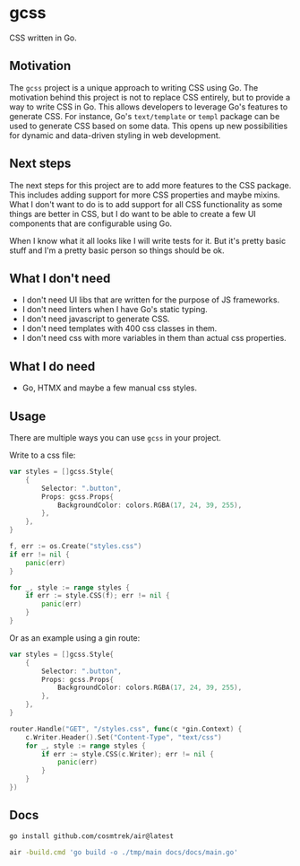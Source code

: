 # gcss

CSS written in Go.

## Motivation

The `gcss` project is a unique approach to writing CSS using Go.
The motivation behind this project is not to replace CSS entirely,
but to provide a way to write CSS in Go.
This allows developers to leverage Go's features to generate CSS. For instance,
Go's `text/template` or `templ` package can be used to generate CSS based on some data.
This opens up new possibilities for dynamic and data-driven styling in web development.

## Next steps

The next steps for this project are to add more features to the CSS package.
This includes adding support for more CSS properties and maybe mixins.
What I don't want to do is to add support for all CSS functionality as some things are better in CSS, but I do want to be able to create 
a few UI components that are configurable using Go.

When I know what it all looks like I will write tests for it. But it's pretty basic stuff and I'm a pretty basic person so things should be ok.
## What I don't need

* I don't need UI libs that are written for the purpose of JS frameworks. 
* I don't need linters when I have Go's static typing.
* I don't need javascript to generate CSS.
* I don't need templates with 400 css classes in them.
* I don't need css with more variables in them than actual css properties.

## What I do need

* Go, HTMX and maybe a few manual css styles.

## Usage

There are multiple ways you can use `gcss` in your project.

Write to a css file:

```go
var styles = []gcss.Style{
    {
        Selector: ".button",
        Props: gcss.Props{
            BackgroundColor: colors.RGBA(17, 24, 39, 255),
        },
    },
}

f, err := os.Create("styles.css")
if err != nil {
    panic(err)
}

for _, style := range styles {
    if err := style.CSS(f); err != nil {
        panic(err)
    }
}
```

Or as an example using a gin route:

```go
var styles = []gcss.Style{
    {
        Selector: ".button",
        Props: gcss.Props{
            BackgroundColor: colors.RGBA(17, 24, 39, 255),
        },
    },
}

router.Handle("GET", "/styles.css", func(c *gin.Context) {
    c.Writer.Header().Set("Content-Type", "text/css")
    for _, style := range styles {
        if err := style.CSS(c.Writer); err != nil {
            panic(err)
        }
    }
})


```

## Docs

```bash
go install github.com/cosmtrek/air@latest
```
```bash
air -build.cmd 'go build -o ./tmp/main docs/docs/main.go'
```